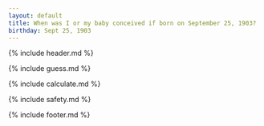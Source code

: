 ```yaml
---
layout: default
title: When was I or my baby conceived if born on September 25, 1903?
birthday: Sept 25, 1903
---
```


{% include header.md %}

{% include guess.md %}

{% include calculate.md %}

{% include safety.md %}

{% include footer.md %}



